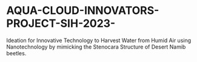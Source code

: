 # AQUA-CLOUD-INNOVATORS-PROJECT-SIH-2023-
Ideation for Innovative Technology to Harvest Water from Humid Air using Nanotechnology by mimicking the Stenocara Structure of Desert Namib beetles.
